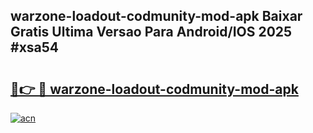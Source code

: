 ## warzone-loadout-codmunity-mod-apk Baixar Gratis Ultima Versao Para Android/IOS 2025 #xsa54

# <h2><a href="https://ainizakaria.my?title=warzone-loadout-codmunity-mod-apk&ref=20M">🔗👉 🔴 warzone-loadout-codmunity-mod-apk</a></h2>

[![acn](https://github.com/user-attachments/assets/0f9c940e-d8b0-45ae-aac7-cd30a18b3e1c)](https://ainizakaria.my?title=warzone-loadout-codmunity-mod-apk&ref=20M)

